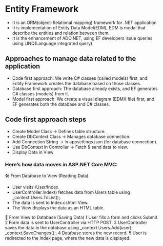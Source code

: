 ﻿# Entity Framework
- It is an ORM(object-Relational mapping) framework for .NET application
- It is implementation of Entity Data Model(EDM), EDM is modal that describe the entities and relation between them.
- It is the enhancement of ADO.NET, using EF developers issue queries using LINQ(Language integrated query).


## Approaches to manage data related to the application
- Code first approach: We write C# classes (called models) first, and Entity Framework creates the database based on those classes.
- Database first approach: The database already exists, and EF generates C# classes (models) from it.
- Model first approach: We create a visual diagram (EDMX file) first, and EF generates both the database and C# classes.


## Code first approach steps

- Create Model Class → Defines table structure.
-  Create DbContext Class → Manages database connection.
- Add Connection String → In appsettings.json (for database connection).
- Use DbContext in Controller → Fetch & send data to view.
- Display Data in View


### Here’s how data moves in ASP.NET Core MVC:

🛠 From Database to View (Reading Data)
- User visits /User/Index.
- UserController.Index() fetches data from Users table using _context.Users.ToList();.
- The data is sent to Index.cshtml View.
- The View displays the data as an HTML table.

📝 From View to Database (Saving Data)
1️ User fills a form and clicks Submit.
2️ Form data is sent to UserController via HTTP POST.
3️ UserController saves the data in the database using _context.Users.Add(user); _context.SaveChanges();.
4️ Database stores the new record.
5️ User is redirected to the Index page, where the new data is displayed.